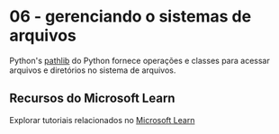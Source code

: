 # 06 - gerenciando o sistemas de arquivos

Python's [pathlib](https://docs.python.org/3/library/pathlib.html) do Python fornece operações e classes para acessar arquivos e diretórios no sistema de arquivos.



## Recursos do Microsoft Learn

Explorar tutoriais relacionados no [Microsoft Learn](https://learn.microsoft.com/?WT.mc_id=python-c9-niner)
